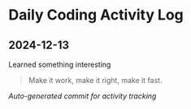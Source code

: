# Daily Coding Activity Log

## 2024-12-13

Learned something interesting

> Make it work, make it right, make it fast.

*Auto-generated commit for activity tracking*
